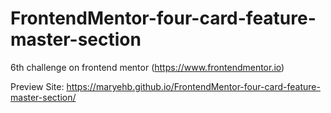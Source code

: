 # FrontendMentor-four-card-feature-master-section
6th challenge on frontend mentor (https://www.frontendmentor.io)

Preview Site: https://maryehb.github.io/FrontendMentor-four-card-feature-master-section/
